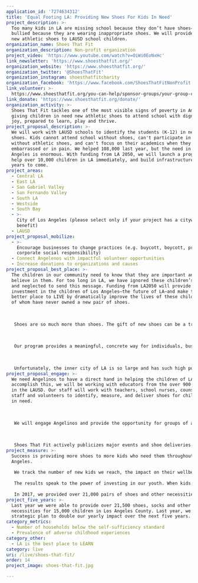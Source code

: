 ```yaml
---
application_id: '7274634312'
title: 'Equal Footing LA: Providing New Shoes For Kids In Need'
project_description: >-
  Too many kids in LA are missing school because they don’t have shoes—or being
  bullied because they are wearing inappropriate shoes. We will provide brand
  new athletic shoes to LAUSD school children.
organization_name: Shoes That Fit
organization_description: Non-profit organization
project_video: 'https://www.youtube.com/watch?v=OiWi0EoNxHc'
link_newsletter: 'https://www.shoesthatfit.org/'
organization_website: 'https://www.shoesthatfit.org/'
organization_twitter: '@ShoesThatFit'
organization_instagram: shoesthatfitcharity
organization_facebook: 'https://www.facebook.com/ShoesThatFitNonProfit'
link_volunteer: >-
  https://www.shoesthatfit.org/you-can-help/sponsor-groups/your-group-can-make-a-difference/
link_donate: 'https://www.shoesthatfit.org/donate/'
organization_activity: >-
  Shoes That Fit tackles one of the most visible signs of poverty in America by
  giving children in need new athletic shoes to attend school with dignity and
  joy, prepared to learn, play and thrive.
project_proposal_description: >-
  We will work with LAUSD schools to identify the students (K-12) in need of
  shoes. Kids cannot attend school without shoes, can't participate in PE
  without athletic shoes, and can't focus on their academics when they are
  embarrassed or in pain. We helped 108,000 last year, but the need in Los
  Angeles is enormous. With funding from LA 2050, we will launch a program to
  help over 10,000 children in LA immediately, and build infrastructure for
  years to come.
project_areas:
  - Central LA
  - East LA
  - San Gabriel Valley
  - San Fernando Valley
  - South LA
  - Westside
  - South Bay
  - >-
    City of Los Angeles (please select only if your project has a citywide
    benefit)
  - LAUSD
project_proposal_mobilize:
  - >-
    Encourage businesses to change practices (e.g. buycott, boycott, promote
    corporate social responsibility)
  - Connect Angelenos with impactful volunteer opportunities
  - Increase donations to organizations and causes
project_proposal_best_place: >-
  The children in our community need to know that they are important and we
  believe in them. For too long in LA, we have ignored these children’s needs
  and neglected to send this message. Funding from LA2050 will provide a direct
  investment in the children of Los Angeles—the future of LA—and make the city a
  better place to LIVE by dramatically improve the lives of these children, many
  of whom have never owned a new pair of shoes. 
   
   
   
   Shoes are so much more than shoes. The gift of new shoes can be a transformative experience for young children, many of whom have never received a new box of anything before, certainly not expensive shoes. With the support of their community, children grow to be better citizens—better Angelinos. This sentiment is best captured in the following thank you note: “Thank you so much for the shoes you are giving me. This is amazing what you are doing... You are going to make a lot of kids happy and you are showing me what kind of person I want to be when I grow up.” 
   
   
   
   Our program provides a meaningful, concrete way for individuals, businesses, and community organizations to make a real difference in what can often seem an overwhelming problem—child poverty. We believe that most people want to make a difference but feel overwhelmed by the sheer scale of the problems we face. Shoes That Fit offers a solution by connecting people to schools in their own backyards; we operate wherever we have people who want to make a difference. Year after year, our volunteers return to help schools in their own neighborhoods, often increasing their support and buying more shoes for more kids. Helping children empowers our volunteers, provides a sense of pride in their community, and empowers them to make a real impact on the daily life of children in need. Ultimately, it creates a more engaged community, and a better LA. 
   
   
   
   Unfortunately, the inner city of LA is so large and has such high poverty rates that it does not have the number of local support groups we find in other communities. Yet Southern California has an enormous concentration of wealth and social conscience. Being based in Southern California, our number one goal is to increase the number of children we reach in Los Angeles so that we create a more thriving community now and for future generations. Together, we can inspire the next generation of Angelinos through the simple gift of a new pair of shoes.
project_proposal_engage: >-
  We need Angelinos to have a direct hand in helping the children of LA. To
  accomplish this, we will be working with educators from the over 900 schools
  in the LAUSD. Our staff will work with teachers, school nurses, counselors,
  staff and volunteers to identify, measure, and deliver shoes for children most
  in need. 
   
   
   
   We will engage Angelinos and provide the opportunity for groups of any kind—churches, businesses, book clubs, families and friends—to start their own Shoes That Fit chapters. By starting a local chapter, groups can work with Shoes That Fit staff, who will liaise with local schools in the community so those groups can get shoes to the kids that need them most. Angelinos want to help—we know there is a problem with child poverty—but often don’t know where to begin. We offer that opportunity for those who want to make a difference.
   
   
   
   Shoes That Fit actively publicizes major events and shoe deliveries. With the help of celebrities, professional athletes and coaches, and the many sponsor groups we work with, we have received local and national media coverage. These efforts have helped inspire new sponsor groups to fund shoes for schools in their own neighborhoods, wherever that may be. We will continue to work with local media outlets, like KTLA, to broadcast the work that so many Angelinos are doing to make the difference in the lives of children through a new pair of shoes, so that they attend school with their classmates with dignity, able to learn, play and thrive.
project_measure: >-
  Success is providing more shoes to more kids who need them throughout Los
  Angeles.
   
   We track the number of new kids we reach, the impact on their wellbeing, and our ability to activate sustained groups within the community to work on behalf of children well into the future. We survey the teachers and volunteers who identify the children, and observe how transformative a new pair of shoes can be.
   
   The results speak to the power of investing in our youth. When kids get new shoes, teachers report improved attendance, increased participation in the classroom and in PE; but above all, over 84% of the teachers report increased self-esteem in the kids who receive new shoes—sometimes the only new thing they have ever received. For kids, shoes are so much more than shoes—they give hope, self-confidence, and dignity. This is reflected first hand in the thank you notes we receive year after year, one student writing: “Thank you so much for donating shoes to me. I feel really good… because the other pair I have hurts when I walk. Your gift to me will help me play games better and do better in school because I won’t go into school feeling bad about how dirty my shoes are.”
   
   In 2017, we provided over 21,000 pairs of shoes and other necessities to 15,000 children at 420 schools in Los Angeles County alone. With LA 2050 funding we can immediately serve another 10,000 kids in LA and build an infrastructure for years to come.
project_five_years: >-
  Last year we were able to provide over 21,500 shoes, socks and other
  necessities for 15,000 children in Los Angeles County. Last year, we adopted a
  strategic plan to double our yearly impact over the next five years.
category_metrics:
  - Number of households below the self-sufficiency standard
  - Prevalence of adverse childhood experiences
category_other:
  - LA is the best place to LEARN
category: live
uri: /live/shoes-that-fit/
order: 14
project_image: shoes-that-fit.jpg

---
```

